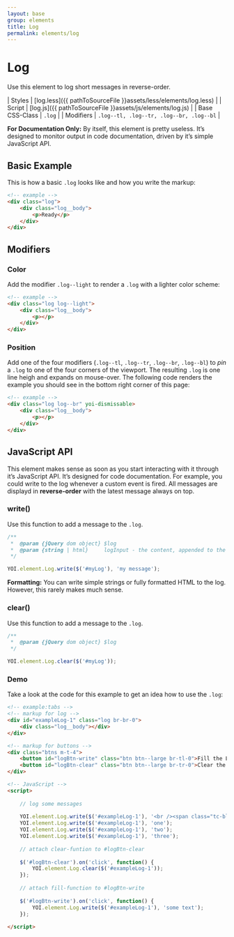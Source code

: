 ```yaml
---
layout: base
group: elements
title: Log
permalink: elements/log
---
```


# Log

Use this element to log short messages in reverse-order.

| Styles         | [log.less]({{ pathToSourceFile }}assets/less/elements/log.less) |
| Script         | [log.js]({{ pathToSourceFile }}assets/js/elements/log.js)       |
| Base CSS-Class | `.log`                                                          |
| Modifiers      | `.log--tl, .log--tr, .log--br, .log--bl`                        |

<p class="hint"><b>For Documentation Only:</b> By itself, this element is pretty useless. It’s designed to monitor output in code documentation, driven by it’s simple JavaScript API.</p>

## Basic Example

This is how a basic `.log` looks like and how you write the markup:

```html
<!-- example -->
<div class="log">
    <div class="log__body">
        <p>Ready</p>
    </div>
</div>
```

## Modifiers

### Color

Add the modifier `.log--light` to render a `.log` with a lighter color scheme:

```html
<!-- example -->
<div class="log log--light">
    <div class="log__body">
        <p></p>
    </div>
</div>
```

### Position

Add one of the four modifiers (`.log--tl`, `.log--tr`, `.log--br`, `.log--bl`) to *pin* a `.log` to one of the four corners of the viewport. The resulting `.log` is one line heigh and expands on mouse-over. The following code renders the example you should see in the bottom right corner of this page:

```html
<!-- example -->
<div class="log log--br" yoi-dismissable>
    <div class="log__body">
        <p></p>
    </div>
</div>
```

## JavaScript API

This element makes sense as soon as you start interacting with it through it’s JavaScript API. It’s designed for code documentation. For example, you could write to the log whenever a custom event is fired. All messages are displayd in **reverse-order** with the latest message always on top.

### write()

Use this function to add a message to the `.log`.

```js
/**
 *  @param {jQuery dom object} $log
 *  @param {string | html}     logInput - the content, appended to the log
 */

YOI.element.Log.write($('#myLog'), 'my message');
```

<p class="hint"><b>Formatting:</b> You can write simple strings or fully formatted HTML to the log. However, this rarely makes much sense.</p>

### clear()

Use this function to add a message to the `.log`.

```js
/**
 *  @param {jQuery dom object} $log
 */

YOI.element.Log.clear($('#myLog'));
```

### Demo

Take a look at the code for this example to get an idea how to use the `.log`:

```html
<!-- example:tabs -->
<!-- markup for log -->
<div id="exampleLog-1" class="log br-br-0">
    <div class="log__body"></div>
</div>

<!-- markup for buttons -->
<div class="btns m-t-4">
    <button id="logBtn-write" class="btn btn--large br-tl-0">Fill the Log</button>
    <button id="logBtn-clear" class="btn btn--large br-tr-0">Clear the Log</button>
</div>

<!-- JavaScript -->
<script>
    
    // log some messages
    
    YOI.element.Log.write($('#exampleLog-1'), '<br /><span class="tc-blue-15">response</span> = {<br />&nbsp;&nbsp;&nbsp;&nbsp;"key one" : <span class="tc-yellow-15">"value one"</span>,<br />&nbsp;&nbsp;&nbsp;&nbsp;"key two" : <span class="tc-yellow-15">"value two"</span><br />}');
    YOI.element.Log.write($('#exampleLog-1'), 'one');
    YOI.element.Log.write($('#exampleLog-1'), 'two');
    YOI.element.Log.write($('#exampleLog-1'), 'three');
    
    // attach clear-funtion to #logBtn-clear
    
    $('#logBtn-clear').on('click', function() {
        YOI.element.Log.clear($('#exampleLog-1'));
    });
    
    // attach fill-function to #logBtn-write
    
    $('#logBtn-write').on('click', function() {
        YOI.element.Log.write($('#exampleLog-1'), 'some text');
    });
    
</script>
```